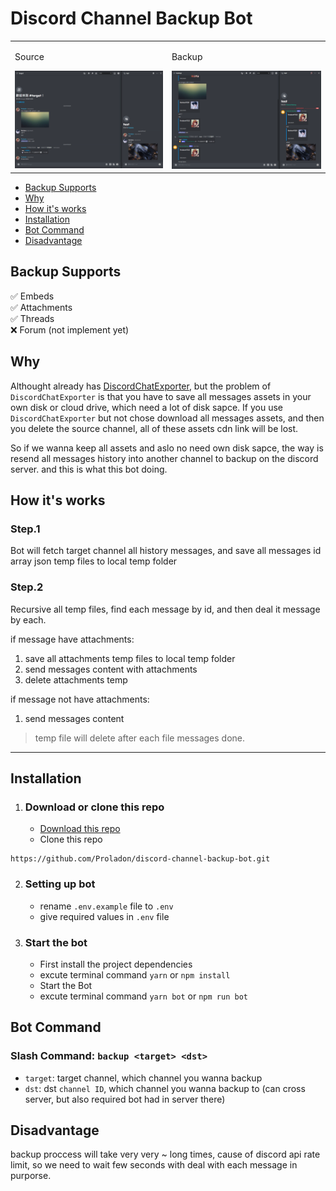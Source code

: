 # Discord Channel Backup Bot

<table>
  <tr>
    <td valign="top">
        <p>Source</p>
        <img src="./preview/source-preview.png">    
    </td>
    <td valign="top">
        <p>Backup</p>
        <img src="./preview/backup-preview.png">    
    </td>
  </tr>
</table>

- [Backup Supports](#backup-supports)
- [Why](#why)
- [How it's works](#how-its-works)
- [Installation](#installation)
- [Bot Command](#bot-command)
- [Disadvantage](#disadvantage)

## Backup Supports

✅ Embeds  
✅ Attachments  
✅ Threads  
❌ Forum (not implement yet)

## Why

Althought already has [DiscordChatExporter](https://github.com/Tyrrrz/DiscordChatExporter), but the problem of `DiscordChatExporter` is that you have to save all messages assets in your own disk or cloud drive, which need a lot of disk sapce. If you use `DiscordChatExporter` but not chose download all messages assets, and then you delete the source channel, all of these assets cdn link will be lost.

So if we wanna keep all assets and aslo no need own disk sapce, the way is resend all messages history into another channel to backup on the discord server. and this is what this bot doing.

## How it's works

### Step.1

Bot will fetch target channel all history messages, and save all messages id array json temp files to local temp folder

### Step.2

Recursive all temp files, find each message by id, and then deal it message by each.

if message have attachments:

1. save all attachments temp files to local temp folder
2. send messages content with attachments
3. delete attachments temp

if message not have attachments:

1. send messages content

> temp file will delete after each file messages done.

---

## Installation

1. ### Download or clone this repo
   - [Download this repo](https://github.com/Proladon/discord-channel-backup-bot/archive/refs/heads/main.zip)
   - Clone this repo

```
https://github.com/Proladon/discord-channel-backup-bot.git
```

2. ### Setting up bot

   - rename `.env.example` file to `.env`
   - give required values in `.env` file

3. ### Start the bot

   - First install the project dependencies
   - excute terminal command `yarn` or `npm install`
   - Start the Bot
   - excute terminal command `yarn bot` or `npm run bot`

## Bot Command

### Slash Command: `backup <target> <dst>`

- `target`: target channel, which channel you wanna backup
- `dst`: dst `channel ID`, which channel you wanna backup to (can cross server, but also required bot had in server there)

## Disadvantage

backup proccess will take very very ~ long times, cause of discord api rate limit, so we need to wait few seconds with deal with each message in purporse.
